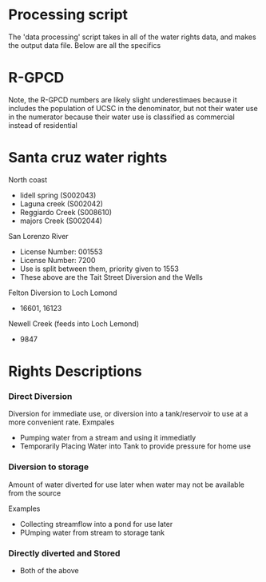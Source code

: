 # Processing script 

The 'data processing' script takes in all of the water rights data, and makes the output data file. Below are all the specifics


# R-GPCD
Note, the R-GPCD numbers are likely slight underestimaes because it includes the population of UCSC in the denominator, but not their water use in the numerator because their water use is classified as commercial instead of residential

# Santa cruz water rights

North coast

* lidell spring (S002043)
* Laguna creek (S002042)
* Reggiardo Creek (S008610)
* majors Creek (S002044)
 
 
 
San Lorenzo River

* License Number: 001553
* License Number: 7200
* Use is split between them, priority given to 1553 
* These above are the Tait Street Diversion and the Wells

Felton Diversion to Loch Lomond

* 16601, 16123

Newell Creek (feeds into Loch Lemond)

* 9847


# Rights Descriptions

### Direct Diversion
Diversion for immediate use, or diversion into a tank/reservoir to use at a more convenient rate. 
Exmpales

* Pumping water from a stream and using it immediatly
* Temporarily Placing Water into Tank to provide pressure for home use 


### Diversion to storage
Amount of water diverted for use later when water may not be available from the source 

Examples
* Collecting streamflow into a pond for use later 
* PUmping water from stream to storage tank

### Directly diverted and Stored 
* Both of the above



